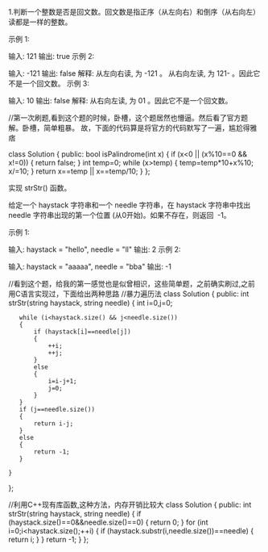 1.判断一个整数是否是回文数。回文数是指正序（从左向右）和倒序（从右向左）读都是一样的整数。

示例 1:

输入: 121
输出: true
示例 2:

输入: -121
输出: false
解释: 从左向右读, 为 -121 。 从右向左读, 为 121- 。因此它不是一个回文数。
示例 3:

输入: 10
输出: false
解释: 从右向左读, 为 01 。因此它不是一个回文数。

//第一次刷题,看到这个题的时候，卧槽，这个题居然也懵逼。然后看了官方题解。卧槽，简单粗暴。
故，下面的代码算是将官方的代码默写了一遍，尴尬得雅痞

class Solution {
public:
    bool isPalindrome(int x) {
        if (x<0 || (x%10==0 && x!=0))
        {
            return false;
        }
        int temp=0;
        while (x>temp)
        {
            temp=temp*10+x%10;
            x/=10;
        }
        return x==temp || x==temp/10;
    }
};

实现 strStr() 函数。

给定一个 haystack 字符串和一个 needle 字符串，在 haystack 字符串中找出 needle 字符串出现的第一个位置 (从0开始)。如果不存在，则返回  -1。

示例 1:

输入: haystack = "hello", needle = "ll"
输出: 2
示例 2:

输入: haystack = "aaaaa", needle = "bba"
输出: -1

//看到这个题，给我的第一感觉也是似曾相识，这些简单题，之前确实刷过,之前用C语言实现过，下面给出两种思路
//暴力遍历法
class Solution {
public:
    int strStr(string haystack, string needle) {
       int i=0,j=0;
     
       while (i<haystack.size() && j<needle.size())
       {
           if (haystack[i]==needle[j])
           {
               ++i;
               ++j;
           }
           else
           {
               i=i-j+1;
               j=0;
           }
       }
       if (j==needle.size())
       {
           return i-j;
       }
       else
       {
           return -1;
       }

    }
};

//利用C++现有库函数,这种方法，内存开销比较大
class Solution {
public:
    int strStr(string haystack, string needle) {
        if (haystack.size()==0&&needle.size()==0)
        {
            return 0;
        }
        for (int i=0;i<haystack.size();++i)
        {
            if (haystack.substr(i,needle.size())==needle)
            {
                return i;
            }
        }
        return -1;
    }
};
